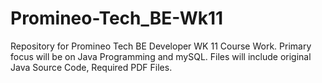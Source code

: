 # Promineo-Tech_BE-Wk11
Repository for Promineo Tech BE Developer WK 11 Course Work. Primary focus will be on Java Programming and mySQL. Files will include original Java Source Code, Required PDF Files. 
